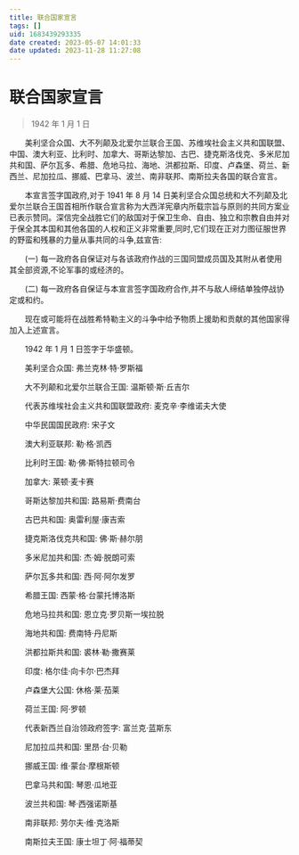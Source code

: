 ```yaml
---
title: 联合国家宣言
tags: []
uid: 1683439293335
date created: 2023-05-07 14:01:33
date updated: 2023-11-28 11:27:08
---
```


# 联合国家宣言

> 1942 年 1 月 1 日

　　美利坚合众国、大不列颠及北爱尔兰联合王国、苏维埃社会主义共和国联盟、中国、澳大利亚、比利时、加拿大、哥斯达黎加、古巴、捷克斯洛伐克、多米尼加共和国、萨尔瓦多、希腊、危地马拉、海地、洪都拉斯、印度、卢森堡、荷兰、新西兰、尼加拉瓜、挪威、巴拿马、波兰、南非联邦、南斯拉夫各国的联合宣言。

　　本宣言签字国政府,对于 1941 年 8 月 14 日美利坚合众国总统和大不列颠及北爱尔兰联合王国首相所作联合宣言称为大西洋宪章内所载宗旨与原则的共同方案业已表示赞同。深信完全战胜它们的敌国对于保卫生命、自由、独立和宗教自由并对于保全其本国和其他各国的人权和正义非常重要,同时,它们现在正对力图征服世界的野蛮和残暴的力量从事共同的斗争,兹宣告:

　　(一) 每一政府各自保证对与各该政府作战的三国同盟成员国及其附从者使用其全部资源,不论军事的或经济的。

　　(二) 每一政府各自保证与本宣言签字国政府合作,并不与敌人缔结单独停战协定或和约。

　　现在或可能将在战胜希特勒主义的斗争中给予物质上援助和贡献的其他国家得加入上述宣言。

　　1942 年 1 月 1 日签字于华盛顿。

　　美利坚合众国: 弗兰克林·特·罗斯福

　　大不列颠和北爱尔兰联合王国: 温斯顿·斯·丘吉尔

　　代表苏维埃社会主义共和国联盟政府: 麦克辛·李维诺夫大使

　　中华民国国民政府: 宋子文

　　澳大利亚联邦: 勒·格·凯西

　　比利时王国: 勒·佛·斯特拉顿司令

　　加拿大: 莱顿·麦卡赛

　　哥斯达黎加共和国: 路易斯·费南台

　　古巴共和国: 奥雷利屋·康吉索

　　捷克斯洛伐克共和国: 佛·斯·赫尔朋

　　多米尼加共和国: 杰·姆·脱朗可索

　　萨尔瓦多共和国: 西·阿·阿尔发罗

　　希腊王国: 西蒙·格·台蒙托博洛斯

　　危地马拉共和国: 恩立克·罗贝斯一埃拉脱

　　海地共和国: 费南特·丹尼斯

　　洪都拉斯共和国: 裘林·勒·撒赛莱

　　印度: 格尔佳·向卡尔·巴杰拜

　　卢森堡大公国: 休格·莱·茄莱

　　荷兰王国: 阿·罗顿

　　代表新西兰自治领政府签字: 富兰克·蓝斯东

　　尼加拉瓜共和国: 里昂·台·贝勒

　　挪威王国: 维·蒙台·摩根斯顿

　　巴拿马共和国: 琴恩·瓜地亚

　　波兰共和国: 琴·西强诺斯基

　　南非联邦: 劳尔夫·维·克洛斯

　　南斯拉夫王国: 康士坦丁·阿·福蒂契
